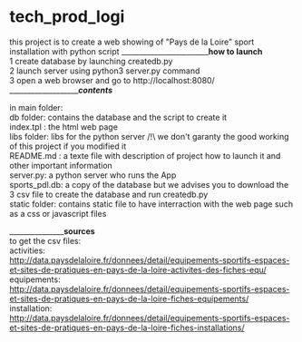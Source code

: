 # tech_prod_logi
this project is to create a web showing of "Pays de la Loire" sport installation with python script
____________________________________________________how to launch____________________________</br>
1 create database by launching createdb.py </br>
2 launch server using python3 server.py command</br>
3 open a web browser and go to http://localhost:8080/ </br>
____________________________________________________contents_________________________________</br>

in main folder: </br>
db folder: contains the database and the script to create it </br>
index.tpl : the html web page </br>
libs folder: libs for the python server /!\ we don't garanty the good working of this project if you modified it </br>
README.md : a texte file with description of project how to launch it and other important information </br>
server.py: a python server who runs the App </br>
sports_pdl.db: a copy of the database but we advises you to download the 3 csv file to create the database and run createdb.py </br>
static folder: contains static file to have interraction with the web page such as a css or javascript files </br>

___________________________________________________sources____________________________________</br>
to get the csv files:</br>
activities:</br> http://data.paysdelaloire.fr/donnees/detail/equipements-sportifs-espaces-et-sites-de-pratiques-en-pays-de-la-loire-activites-des-fiches-equ/</br>
equipements:</br>
http://data.paysdelaloire.fr/donnees/detail/equipements-sportifs-espaces-et-sites-de-pratiques-en-pays-de-la-loire-fiches-equipements/</br>
installation:</br>
http://data.paysdelaloire.fr/donnees/detail/equipements-sportifs-espaces-et-sites-de-pratiques-en-pays-de-la-loire-fiches-installations/
